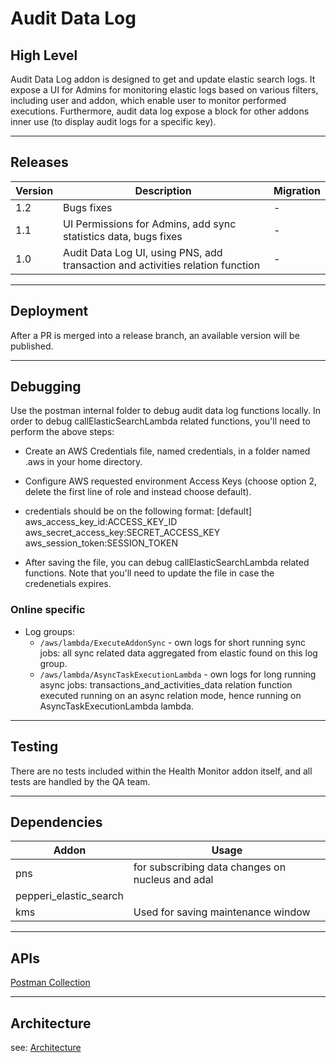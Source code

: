 # Audit Data Log

## High Level
Audit Data Log addon is designed to get and update elastic search logs.
It expose a UI for Admins for monitoring elastic logs based on various filters, including user and addon, which enable user to monitor performed executions.
Furthermore, audit data log expose a block for other addons inner use (to display audit logs for a specific key).

---

## Releases
| Version | Description | Migration |
|-------- |------------ |---------- |
| 1.2     | Bugs fixes | - |
| 1.1     | UI Permissions for Admins, add sync statistics data, bugs fixes | - |
| 1.0     | Audit Data Log UI, using PNS, add transaction and activities relation function  | - |

---

## Deployment

After a PR is merged into a release branch, an available version will be published.

---

## Debugging

Use the postman internal folder to debug audit data log functions locally.
In order to debug callElasticSearchLambda related functions, you'll need to perform the above steps:
- Create an AWS Credentials file, named credentials, in a folder named .aws in your home directory. 
- Configure AWS requested environment Access Keys (choose option 2, delete the first line of role and instead choose default).
- credentials should be on the following format:
  [default]
  aws_access_key_id:ACCESS_KEY_ID
  aws_secret_access_key:SECRET_ACCESS_KEY
  aws_session_token:SESSION_TOKEN
  
- After saving the file, you can debug callElasticSearchLambda related functions. Note that you'll need to update the file in case the credenetials expires.

### Online specific
- Log groups: 
  - `/aws/lambda/ExecuteAddonSync` - own logs for short running sync jobs: all sync related data aggregated from elastic found on this log group.
  - `/aws/lambda/AsyncTaskExecutionLambda` - own logs for long running async jobs: transactions_and_activities_data relation function executed running on an async relation mode, hence running on AsyncTaskExecutionLambda lambda.


---

## Testing

There are no tests included within the Health Monitor addon itself, and all tests are handled by the QA team.

---

## Dependencies

| Addon | Usage |
|-------- |------------ |
| pns | for subscribing data changes on nucleus and adal |
| pepperi_elastic_search |  |
| kms | Used for saving maintenance window |

---

## APIs
[Postman Collection](./audit-data-log.postman_collection.json)

---

## Architecture
see: [Architecture](./architecture.md)
